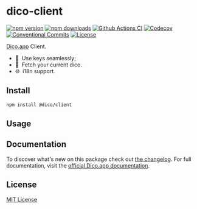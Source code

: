 # dico-client

[![npm version][npm-version-src]][npm-version-href]
[![npm downloads][npm-downloads-src]][npm-downloads-href]
[![Github Actions CI][github-actions-ci-src]][github-actions-ci-href]
[![Codecov][codecov-src]][codecov-href]
[![Conventional Commits][conventional-commits-src]][conventional-commits-href]
[![License][license-src]][license-href]

[Dico.app][dico] Client.

- 🔑 &nbsp;Use keys seamlessly;
- 🎏 &nbsp;Fetch your current dico.
- 🌐 &nbsp;i18n support.

## Install

```bash
npm install @dico/client
```

## Usage

<!-- TODO: Update -->

## Documentation

To discover what's new on this package check out [the changelog][changelog]. For full documentation, visit the [official Dico.app documentation][dico-docs].

## License

[MIT License](./LICENSE)

<!-- Links -->

[dico]: https://dico.app
[dico-docs]: https://docs.dico.io/client
[changelog]: /CHANGELOG.md

<!-- Badges -->

[npm-version-src]: https://img.shields.io/npm/v/@dico/client/latest.svg
[npm-version-href]: https://npmjs.com/package/@dico/client
[npm-downloads-src]: https://img.shields.io/npm/dm/@dico/client.svg
[npm-downloads-href]: https://npmjs.com/package/@dico/client
[github-actions-ci-src]: https://github.com/dico-app/dico-client/workflows/ci/badge.svg
[github-actions-ci-href]: https://github.com/dico-app/dico-client/actions?query=workflow%3Aci
[codecov-src]: https://img.shields.io/codecov/c/github/dico-app/dico-client.svg
[codecov-href]: https://codecov.io/gh/dico-app/dico-client
[conventional-commits-src]: https://img.shields.io/badge/Conventional%20Commits-1.0.0-yellow.svg
[conventional-commits-href]: https://conventionalcommits.org
[license-src]: https://img.shields.io/npm/l/@dico/client.svg
[license-href]: https://npmjs.com/package/@dico/client
